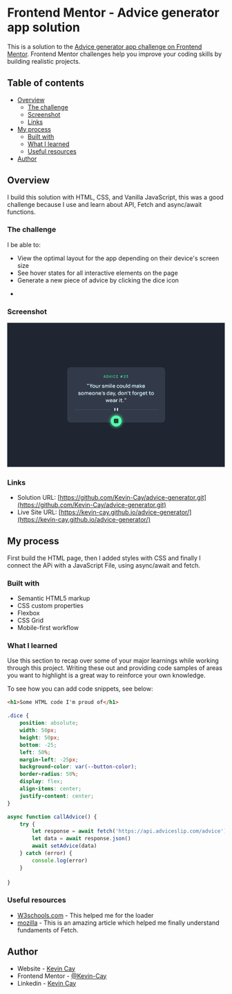 # Frontend Mentor - Advice generator app solution

This is a solution to the [Advice generator app challenge on Frontend Mentor](https://www.frontendmentor.io/challenges/advice-generator-app-QdUG-13db). Frontend Mentor challenges help you improve your coding skills by building realistic projects.

## Table of contents

- [Overview](#overview)
  - [The challenge](#the-challenge)
  - [Screenshot](#screenshot)
  - [Links](#links)
- [My process](#my-process)
  - [Built with](#built-with)
  - [What I learned](#what-i-learned)
  - [Useful resources](#useful-resources)
- [Author](#author)

## Overview

I build this solution with HTML, CSS, and Vanilla JavaScript, this was a good challenge because I use and learn about API, Fetch and async/await functions. 


### The challenge

I be able to:
<ul>
    <li>View the optimal layout for the app depending on their device's screen size</li>
    <li>See hover states for all interactive elements on the page</li>
    <li>Generate a new piece of advice by clicking the dice icon</li>
</ul>

- 

### Screenshot

![](./images/screenshot.png)


### Links

- Solution URL: [https://github.com/Kevin-Cay/advice-generator.git](https://github.com/Kevin-Cay/advice-generator.git)
- Live Site URL: [https://kevin-cay.github.io/advice-generator/](https://kevin-cay.github.io/advice-generator/)

## My process

First build the HTML page, then I added styles with CSS and finally I connect the APi with a JavaScript File, using async/await and fetch.

### Built with

- Semantic HTML5 markup
- CSS custom properties
- Flexbox
- CSS Grid
- Mobile-first workflow


### What I learned

Use this section to recap over some of your major learnings while working through this project. Writing these out and providing code samples of areas you want to highlight is a great way to reinforce your own knowledge.

To see how you can add code snippets, see below:

```html
<h1>Some HTML code I'm proud of</h1>

```
```css
.dice {
    position: absolute;
    width: 50px;
    height: 50px;
    bottom: -25;
    left: 50%;
    margin-left: -25px;
    background-color: var(--button-color);
    border-radius: 50%;
    display: flex;
    align-items: center;
    justify-content: center;
}
```
```js
async function callAdvice() {
    try {
        let response = await fetch('https://api.adviceslip.com/advice')
        let data = await response.json()
        await setAdvice(data)
    } catch (error) {
        console.log(error)
    }

}
```



### Useful resources

- [W3schools.com](https://www.w3schools.com/howto/howto_css_loader.asp) - This helped me for the loader 
- [mozilla](https://developer.mozilla.org/es/docs/Web/API/Fetch_API/Using_Fetch) - This is an amazing article which helped me finally understand fundaments of Fetch.


## Author

- Website - [Kevin Cay](https://portfolio-kevin-cay.vercel.app/)
- Frontend Mentor - [@Kevin-Cay](https://www.frontendmentor.io/profile/Kevin-Cay)
- Linkedin - [Kevin Cay](https://www.linkedin.com/in/kevin-cay/)



